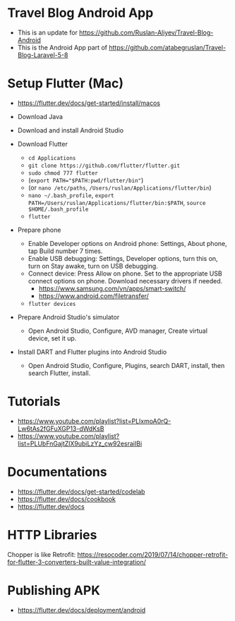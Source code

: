 # Travel Blog Android App

- This is an update for https://github.com/Ruslan-Aliyev/Travel-Blog-Android
- This is the Android App part of https://github.com/atabegruslan/Travel-Blog-Laravel-5-8

# Setup Flutter (Mac)

- https://flutter.dev/docs/get-started/install/macos

- Download Java
- Download and install Android Studio
- Download Flutter
	- `cd Applications`
	- `git clone https://github.com/flutter/flutter.git`
	- `sudo chmod 777 flutter`
	- (`export PATH="$PATH:pwd/flutter/bin"`)
	- (or `nano /etc/paths`, `/Users/ruslan/Applications/flutter/bin`)
	- `nano ~/.bash_profile`, `export PATH=/Users/ruslan/Applications/flutter/bin:$PATH`, `source $HOME/.bash_profile`
	- `flutter`
- Prepare phone
	- Enable Developer options on Android phone: Settings, About phone, tap Build number 7 times.
	- Enable USB debugging: Settings, Developer options, turn this on, turn on Stay awake, turn on USB debugging.
	- Connect device: Press Allow on phone. Set to the appropriate USB connect options on phone. Download necessary drivers if needed.
		- https://www.samsung.com/vn/apps/smart-switch/
		- https://www.android.com/filetransfer/
	- `flutter devices`
- Prepare Android Studio's simulator
	- Open Android Studio, Configure, AVD manager, Create virtual device, set it up.
- Install DART and Flutter plugins into Android Studio
	- Open Android Studio, Configure, Plugins, search DART, install, then search Flutter, install.

# Tutorials

- https://www.youtube.com/playlist?list=PLlxmoA0rQ-Lw6tAs2fGFuXGP13-dWdKsB
- https://www.youtube.com/playlist?list=PLUbFnGajtZlX9ubiLzYz_cw92esraiIBi

# Documentations

- https://flutter.dev/docs/get-started/codelab
- https://flutter.dev/docs/cookbook
- https://flutter.dev/docs

# HTTP Libraries

Chopper is like Retrofit: https://resocoder.com/2019/07/14/chopper-retrofit-for-flutter-3-converters-built-value-integration/

# Publishing APK

- https://flutter.dev/docs/deployment/android